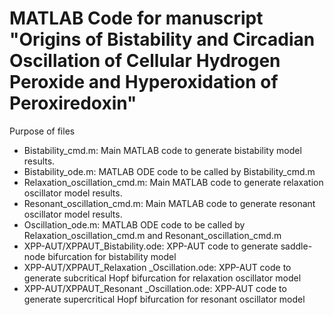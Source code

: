 #  MATLAB Code for manuscript "Origins of Bistability and Circadian Oscillation of Cellular Hydrogen Peroxide and Hyperoxidation of Peroxiredoxin"

Purpose of files
- Bistability_cmd.m: Main MATLAB code to generate bistability model results.
- Bistability_ode.m: MATLAB ODE code to be called by Bistability_cmd.m
- Relaxation_oscillation_cmd.m: Main MATLAB code to generate relaxation oscillator model results.
- Resonant_oscillation_cmd.m: Main MATLAB code to generate resonant oscillator model results.
- Oscillation_ode.m: MATLAB ODE code to be called by Relaxation_oscillation_cmd.m and Resonant_oscillation_cmd.m
- XPP-AUT/XPPAUT_Bistability.ode: XPP-AUT code to generate saddle-node bifurcation for bistability model
- XPP-AUT/XPPAUT_Relaxation _Oscillation.ode: XPP-AUT code to generate subcritical Hopf bifurcation for relaxation oscillator model
- XPP-AUT/XPPAUT_Resonant _Oscillation.ode: XPP-AUT code to generate supercritical Hopf bifurcation for resonant oscillator model
